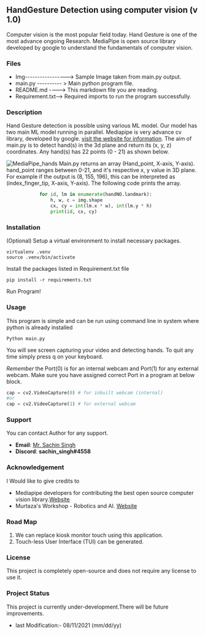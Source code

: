## HandGesture Detection using computer vision (v 1.0)
Computer vision is the most popular field today. 
Hand Gesture is one of the most advance ongoing Research. 
MediaPipe is open source library developed by google to understand the 
fundamentals of computer vision.

### Files
- Img-----------------> Sample Image taken from main.py output.
- main.py ---------- > Main python program file.
- README.md ----> This markdown file you are reading.
- Requirement.txt--> Required imports to run the program successfully.

### Description
Hand Gesture detection is possible using various ML model.
Our model has two main ML model running in parallel. 
Mediapipe is very advance cv library, developed by google.
[ visit the website for information](https://google.github.io/mediapipe/solutions/hands.html "Mediapipe Hands"). 
The aim of main.py is to detect hand(s) in the 3d plane and return its (x, y, z) coordinates.
Any hand(s) has 22 points (0 - 21) as shown below.

![MediaPipe_hands](https://google.github.io/mediapipe/images/mobile/hand_landmarks.png)
Main.py returns an array (Hand_point, X-axis, Y-axis). 
hand_point ranges between 0-21, and it's respective x, y value in 3D plane.
For example if the output is (8, 155, 196), this can be interpreted as 
(index_finger_tip, X-axis, Y-axis).
The following code prints the array.
``` python
            for id, lm in enumerate(handNO.landmark):
                h, w, c = img.shape
                cx, cy = int(lm.x * w), int(lm.y * h)
                print(id, cx, cy)
```
### Installation
(Optional) Setup a virtual environment to install necessary packages.
``` commandline
virtualenv .venv
source .venv/bin/activate
```
Install the packages listed in Requirement.txt file
```shell
pip install -r requirements.txt
```
Run Program!

### Usage
This program is simple and can be run using command line in system where python is already installed
```shell
Python main.py
```
You will see screen capturing your video and detecting hands. 
To quit any time simply press q on your keyboard.

_Remember_ the Port(0) is for an internal webcam and Port(1) for any external webcam. Make sure you have assigned
correct Port in a program at below block.
```python
cap = cv2.VideoCapture(0) # for inbuilt webcam (internal)
#or
cap = cv2.VideoCapture(1) # for external webcam
```
### Support
You can contact Author for any support.
* __Email__: [Mr. Sachin Singh](mailto:sachinsinghcad@gmail.com?subject=[GitHub]%20Source%20Han%20Sans)
* __Discord__: **sachin_singh#4558**
### Acknowledgement 
I Would like to give credits to 
* Mediapipe developers for contributing the best open source computer vision library.[Website](https://google.github.io/mediapipe/)
* Murtaza's Workshop - Robotics and AI. [Website](https://www.computervision.zone/courses/hand-tracking/
)
 ### Road Map
1. We can replace kiosk monitor touch using this application.
2. Touch-less User Interface (TUI) can be generated.

### License
This project is completely open-source and does not require any license to use it.

### Project Status
This project is currently under-development.There will be future improvements. 
* last Modification:- 08/11/2021 (mm/dd/yy)